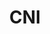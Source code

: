 ---
blog: https://blog.github.com/
codehost: https://github.com/https://github.com/containernetworking
logohandle: cncf_cni
sort: cni
title: CNI
website: https://github.com/containernetworking
---